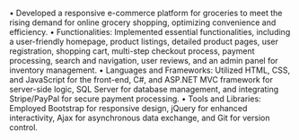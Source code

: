•	Developed a responsive e-commerce platform for groceries to meet the rising demand for online grocery shopping, optimizing convenience and efficiency.
•	Functionalities: Implemented essential functionalities, including a user-friendly homepage, product listings, detailed product pages, user registration, shopping cart, multi-step checkout process, payment processing, search and navigation, user reviews, and an admin panel for inventory management.
•	Languages and Frameworks: Utilized HTML, CSS, and JavaScript for the front-end, C#, and ASP.NET MVC framework for server-side logic, SQL Server for database management, and integrating Stripe/PayPal for secure payment processing.
•	Tools and Libraries: Employed Bootstrap for responsive design, jQuery for enhanced interactivity, Ajax for asynchronous data exchange, and Git for version control.
